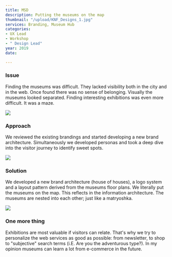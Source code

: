 ```yaml
---
title: MSD
description: Putting the museums on the map
thumbnail: "/upload/KNF_Designs_1.jpg"
services: Branding, Museum Hub
categories:
- UX Lead
- Workshop
- " Design Lead"
year: 2019
date: 

---
```

### **Issue**

<p class ="lead">Finding the museums was difficult. They lacked visibility both in the city and in the web. Once found there was no sense of belonging. Visually the museums looked separated. Finding interesting exhibitions was even more difficult. It was a maze.</p>

![](/upload/KNF_Designs_3.jpg)

### **Approach**

We reviewed the existing brandings and started developing a new brand architecture. Simultaneously we developed personas and took a deep dive into the visitor journey to identify sweet spots.

![](/upload/KNF_Designs_2.jpg)

### **Solution**

We developed a new brand architecture (house of houses), a logo system and a layout pattern derived from the museums floor plans. We literally put the museums on the map. This reflects in the information architecture. The museums are nested into each other; just like a matryoshka.

![](/upload/KNF_Designs_4.jpg)

### **One more thing**

Exhibitions are most valuable if visitors can relate. That's why we try to personalize the web services as good as possible: from newsletter, to shop to "subjective" search terms (i.E. Are you the adventurous type?). In my opinion museums can learn a lot from e-commerce in the future.